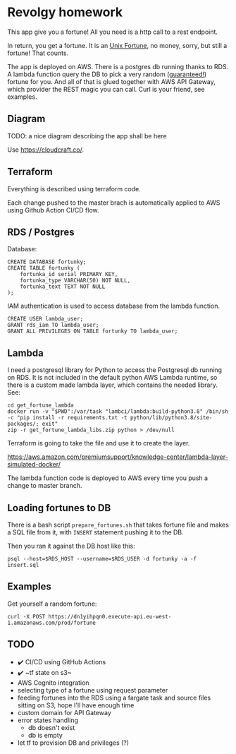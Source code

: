 # Revolgy homework

This app give you a fortune! All you need is a http call to a rest endpoint.

In return, you get a fortune. It is an [Unix Fortune](https://en.wikipedia.org/wiki/Fortune_(Unix)), no money, sorry, but still a fortune! That counts.

The app is deployed on AWS. There is a postgres db running thanks to RDS. A lambda function query the DB to pick a very random ([guaranteed!](https://xkcd.com/221/)) fortune for you.
And all of that is glued together with AWS API Gateway, which provider the REST magic you can call. Curl is your friend, see examples.

## Diagram

TODO: a nice diagram describing the app shall be here

Use https://cloudcraft.co/.

## Terraform

Everything is described using terraform code.

Each change pushed to the master brach is automatically applied to AWS using Github Action CI/CD flow.

## RDS / Postgres

Database:

```
CREATE DATABASE fortunky;
CREATE TABLE fortunky (
    fortunka_id serial PRIMARY KEY,
    fortunka_type VARCHAR(50) NOT NULL,
    fortunka_text TEXT NOT NULL
);
```

IAM authentication is used to access database from the lambda function.

```
CREATE USER lambda_user;
GRANT rds_iam TO lambda_user;
GRANT ALL PRIVILEGES ON TABLE fortunky TO lambda_user;
```

## Lambda

I need a postgresql library for Python to access the Postgresql db running on RDS. It is not included in the default python AWS Lambda runtime,
so there is a custom made lambda layer, which contains the needed library. See:

```
cd get_fortune_lambda
docker run -v "$PWD":/var/task "lambci/lambda:build-python3.8" /bin/sh -c "pip install -r requirements.txt -t python/lib/python3.8/site-packages/; exit"
zip -r get_fortune_lambda_libs.zip python > /dev/null
```

Terraform is going to take the file and use it to create the layer.

https://aws.amazon.com/premiumsupport/knowledge-center/lambda-layer-simulated-docker/

The lambda function code is deployed to AWS every time you push a change to master branch.

## Loading fortunes to DB

There is a bash script `prepare_fortunes.sh` that takes fortune file and makes a SQL file from it, with `INSERT` statement pushing it to the DB.

Then you ran it against the DB host like this:

```
psql --host=$RDS_HOST --username=$RDS_USER -d fortunky -a -f insert.sql
```

## Examples

Get yourself a random fortune:

```
curl -X POST https://dn1yihpqn0.execute-api.eu-west-1.amazonaws.com/prod/fortune
```


## TODO

- :heavy_check_mark: CI/CD using GitHub Actions
- :heavy_check_mark: ~tf state on s3~
- AWS Cognito integration
- selecting type of a fortune using request parameter
- feeding fortunes into the RDS using a fargate task and source files sitting on S3, hope I'll have enough time
- custom domain for API Gateway
- error states handling
  - db doesn't exist
  - db is empty
- let tf to provision DB and privileges (?)
